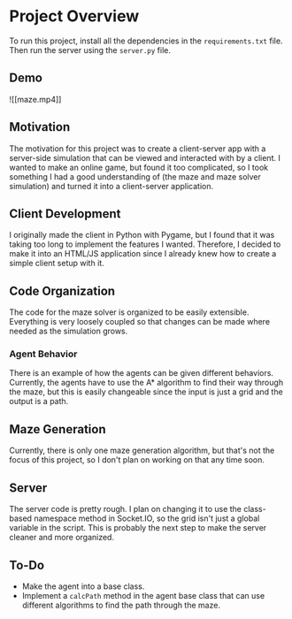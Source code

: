 # Project Overview

To run this project, install all the dependencies in the `requirements.txt` file. Then run the server using the `server.py` file.

## Demo
![[maze.mp4]]

## Motivation

The motivation for this project was to create a client-server app with a server-side simulation that can be viewed and interacted with by a client. I wanted to make an online game, but found it too complicated, so I took something I had a good understanding of (the maze and maze solver simulation) and turned it into a client-server application.

## Client Development

I originally made the client in Python with Pygame, but I found that it was taking too long to implement the features I wanted. Therefore, I decided to make it into an HTML/JS application since I already knew how to create a simple client setup with it.

## Code Organization

The code for the maze solver is organized to be easily extensible. Everything is very loosely coupled so that changes can be made where needed as the simulation grows.

### Agent Behavior

There is an example of how the agents can be given different behaviors. Currently, the agents have to use the A* algorithm to find their way through the maze, but this is easily changeable since the input is just a grid and the output is a path.

## Maze Generation

Currently, there is only one maze generation algorithm, but that's not the focus of this project, so I don't plan on working on that any time soon.

## Server

The server code is pretty rough. I plan on changing it to use the class-based namespace method in Socket.IO, so the grid isn't just a global variable in the script. This is probably the next step to make the server cleaner and more organized.

## To-Do

- Make the agent into a base class.
- Implement a `calcPath` method in the agent base class that can use different algorithms to find the path through the maze.
